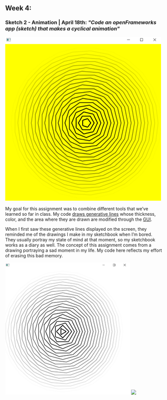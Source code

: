 ## Week 4:

### Sketch 2 - Animation | April 18th: _"Code an openFrameworks app (sketch) that makes a cyclical animation"_

<img src="test1.png" width ="500" /> 

My goal for this assignment was to combine different tools that we’ve learned so far in class. My code [draws generative lines](https://www.youtube.com/watch?v=S4KMORhoFMk) whose thickness, color, and the area where they are drawn are modified through the [GUI](https://www.youtube.com/watch?v=OzTtd79vfQw&list=PL4neAtv21WOlqpDzGqbGM_WN2hc5ZaVv7&index=18). 

When I first saw these generative lines displayed on the screen, they reminded me of the drawings I make in my sketchbook when I’m bored. They usually portray my state of mind at that moment, so my sketchbook works as a diary as well. The concept of this assignment comes from a drawing portraying a sad moment in my life. My code here reflects my effort of erasing this bad memory.

<img src="test2.png" width ="400" /> <img src="test3.png" width ="400" />
